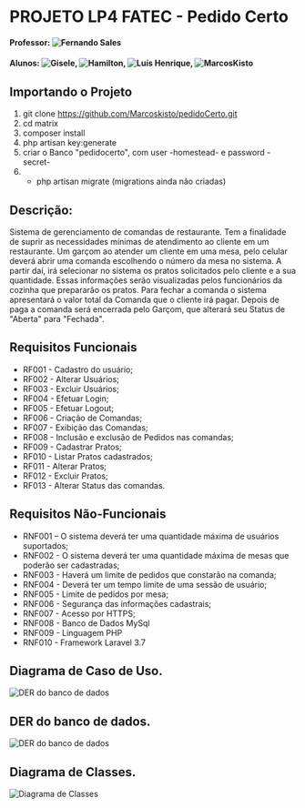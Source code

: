 ﻿# PROJETO LP4 FATEC - Pedido Certo
#### Professor: ![Fernando Sales](https://github.com/fsclaro)

#### Alunos: ![Gisele](https://github.com/giselen), ![Hamilton](https://github.com/camc21), ![Luís Henrique](https://github.com/luisborges06), ![MarcosKisto](https://github.com/marcoskisto)

## Importando o Projeto
1. git clone https://github.com/Marcoskisto/pedidoCerto.git
2. cd matrix
3. composer install
4. php artisan key:generate
5. criar o Banco "pedidocerto", com user -homestead- e password -secret-
6. * php artisan migrate (migrations ainda não criadas)

## Descrição: 
Sistema de gerenciamento de comandas de restaurante. Tem a finalidade de suprir as necessidades mínimas de atendimento ao cliente em um restaurante.
Um garçom ao atender um cliente em uma mesa, pelo celular deverá abrir uma comanda escolhendo o número da mesa no sistema. A partir daí, irá selecionar no sistema os pratos solicitados pelo cliente e a sua quantidade. Essas informações serão visualizadas pelos funcionários da cozinha que prepararão os pratos. Para fechar a comanda o sistema apresentará o valor total da Comanda que o cliente irá pagar. Depois de paga a comanda será encerrada pelo Garçom, que alterará seu Status de "Aberta" para "Fechada".

## Requisitos Funcionais
* RF001 - Cadastro do usuário;</br>
* RF002 - Alterar Usuários;</br>
* RF003 - Excluir Usuários;</br>
* RF004 - Efetuar Login;</br>
* RF005 - Efetuar Logout;</br>
* RF006 - Criação de Comandas;</br>
* RF007 - Exibição das Comandas;</br>
* RF008 - Inclusão e exclusão de Pedidos nas comandas;</br>
* RF009 - Cadastrar Pratos;</br>
* RF010 - Listar Pratos cadastrados;</br>
* RF011 - Alterar Pratos;</br>
* RF012 - Excluir Pratos;</br>
* RF013 - Alterar Status das comandas.

## Requisitos Não-Funcionais
* RNF001 – O sistema deverá ter uma quantidade máxima de usuários suportados;</br>
* RNF002 - O sistema deverá ter uma quantidade máxima de mesas que poderão ser cadastradas;</br>
* RNF003 - Haverá um limite de pedidos que constarão na comanda;</br>
* RNF004 - Deverá ter um tempo limite de uma sessão de usuário;</br>
* RNF005 - Limite de pedidos por mesa;</br>
* RNF006 - Segurança das informações cadastrais;</br>
* RNF007 - Acesso por HTTPS;
* RNF008 - Banco de Dados MySql
* RNF009 - Linguagem PHP
* RNF010 - Framework Laravel 3.7

## Diagrama de Caso de Uso.
![DER do banco de dados](https://github.com/Marcoskisto/pedidoCerto-lab4-fatec/blob/master/Documentacoes/CasoDeUso_PedidoCerto(Draw%20io).jpg)

## DER do banco de dados.
![DER do banco de dados](https://github.com/Marcoskisto/pedidoCerto/blob/master/Documentacoes/DER_PedidoCerto.jpg)

## Diagrama de Classes.
![Diagrama de Classes](https://github.com/Marcoskisto/pedidoCerto/blob/master/Documentacoes/ClassDiagram.png)
